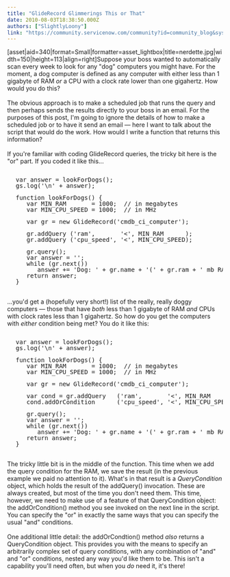 ```yaml
---
title: "GlideRecord Glimmerings This or That"
date: 2010-08-03T18:38:50.000Z
authors: ["SlightlyLoony"]
link: "https://community.servicenow.com/community?id=community_blog&sys_id=bf8d2a69dbd0dbc01dcaf3231f9619e8"
---
```

<p>[asset|aid=340|format=Small|formatter=asset_lightbox|title=nerdette.jpg|width=150|height=113|align=right]Suppose your boss wanted to automatically scan every week to look for any "dog" computers you might have. For the moment, a dog computer is defined as any computer with either less than 1 gigabyte of RAM <i>or</i> a CPU with a clock rate lower than one gigahertz. How would you do this?<br /><br />The obvious approach is to make a scheduled job that runs the query and then perhaps sends the results directly to your boss in an email. For the purposes of this post, I'm going to ignore the details of how to make a scheduled job or to have it send an email — here I want to talk about the script that would do the work. How would I write a function that returns this information?<br /><!--break--><br />If you're familiar with coding GlideRecord queries, the tricky bit here is the "or" part. If you coded it like this...<br /><pre style="clear: both;margin-left:20px;line-height:1;"><br />var answer = lookForDogs();<br />gs.log('\n' + answer);<br /><br />function lookForDogs() {<br />   var MIN_RAM       = 1000;  // in megabytes<br />   var MIN_CPU_SPEED = 1000;  // in MHz<br /><br />   var gr = new GlideRecord('cmdb_ci_computer');<br /><br />   gr.addQuery ('ram',       '&lt;', MIN_RAM      );<br />   gr.addQuery ('cpu_speed', '&lt;', MIN_CPU_SPEED);<br /><br />   gr.query();<br />   var answer = '';<br />   while (gr.next())<br />      answer += 'Dog: ' + gr.name + '(' + gr.ram + ' mb RAM, ' + gr.cpu_speed + ' MHz CPU speed)' + '\n';<br />   return answer;<br />}<br /></pre><br />...you'd get a (hopefully very short!) list of the really, really doggy computers — those that have <i>both</i> less than 1 gigabyte of RAM <i>and</i> CPUs with clock rates less than 1 gigahertz. So how do you get the computers with <i>either</i> condition being met? You do it like this:<br /><pre style="clear: both;margin-left:20px;line-height:1;"><br />var answer = lookForDogs();<br />gs.log('\n' + answer);<br /><br />function lookForDogs() {<br />   var MIN_RAM       = 1000;  // in megabytes<br />   var MIN_CPU_SPEED = 1000;  // in MHz<br /><br />   var gr = new GlideRecord('cmdb_ci_computer');<br /><br />   var cond = gr.addQuery   ('ram',       '&lt;', MIN_RAM      );<br />   cond.addOrCondition      ('cpu_speed', '&lt;', MIN_CPU_SPEED);<br /><br />   gr.query();<br />   var answer = '';<br />   while (gr.next())<br />      answer += 'Dog: ' + gr.name + '(' + gr.ram + ' mb RAM, ' + gr.cpu_speed + ' MHz CPU speed)' + '\n';<br />   return answer;<br />}<br /></pre><br />The tricky little bit is in the middle of the function. This time when we add the query condition for the RAM, we save the result (in the previous example we paid no attention to it). What's in that result is a <i>QueryCondition</i> object, which holds the result of the addQuery() invocation. These are always created, but most of the time you don't need them. This time, however, we need to make use of a feature of that QueryCondition object: the addOrCondition() method you see invoked on the next line in the script. You can specify the "or" in exactly the same ways that you can specify the usual "and" conditions.<br /><br />One additional little detail: the addOrCondtion() method <i>also</i> returns a QueryCondition object. This provides you with the means to specify an arbitrarily complex set of query conditions, with any combination of "and" and "or" conditions, nested any way you'd like them to be. This isn't a capability you'll need often, but when you <i>do</i> need it, it's there!</p>